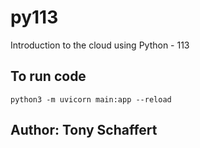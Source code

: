 # py113
Introduction to the cloud using Python - 113

## To run code
`python3 -m uvicorn main:app --reload`

## Author: Tony Schaffert